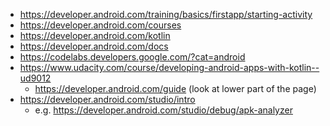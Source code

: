 * https://developer.android.com/training/basics/firstapp/starting-activity
* https://developer.android.com/courses
* https://developer.android.com/kotlin
* https://developer.android.com/docs
* https://codelabs.developers.google.com/?cat=android
* https://www.udacity.com/course/developing-android-apps-with-kotlin--ud9012
    * https://developer.android.com/guide (look at lower part of the page)
* https://developer.android.com/studio/intro
	* e.g. https://developer.android.com/studio/debug/apk-analyzer
